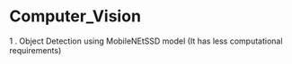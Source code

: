 # Computer_Vision

1 . Object Detection using MobileNEtSSD model (It has less computational requirements)
